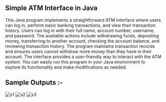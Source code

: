 ## Simple ATM Interface in Java
This Java program implements a straightforward ATM interface where users can log in, perform basic banking transactions, and view their transaction history. Users can log in with their full name, account number, username, and password. The available actions include withdrawing funds, depositing money, transferring to another account, checking the account balance, and reviewing transaction history. The program maintains transaction records and ensures users cannot withdraw more money than they have in their account. The interface provides a user-friendly way to interact with the ATM system. You can easily run this program in your Java environment to explore its functionality and make modifications as needed.

## Sample Outputs :-
![s1](https://github.com/SoumyaXXV/OIBSIP_TASKNO03/assets/136909416/10fe683c-c1b4-4b78-8ef9-0a6db765fb47)
![s2](https://github.com/SoumyaXXV/OIBSIP_TASKNO03/assets/136909416/07ddbdb5-f15f-4c0e-8935-7b8b728d6502)
![s3](https://github.com/SoumyaXXV/OIBSIP_TASKNO03/assets/136909416/adc06f88-0226-4c04-9c6d-cc565dd9989d)
